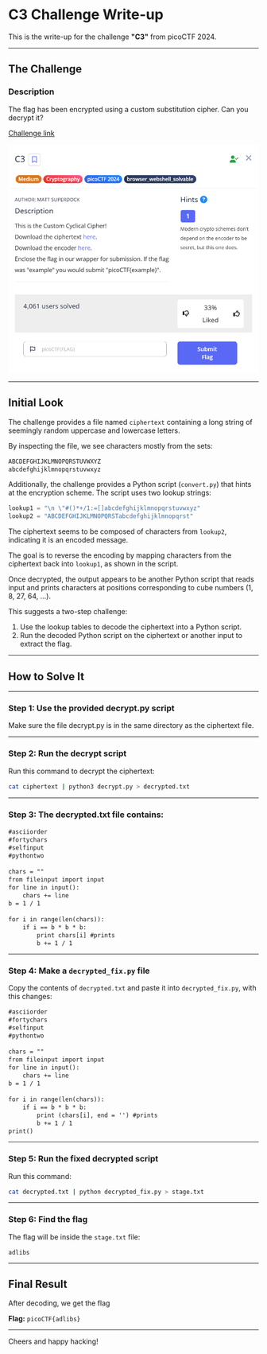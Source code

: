 
# C3 Challenge Write-up

This is the write-up for the challenge **"C3"** from picoCTF 2024.

---

## The Challenge

### Description

The flag has been encrypted using a custom substitution cipher. Can you decrypt it?

[Challenge link](https://play.picoctf.org/practice/challenge/407?category=2&difficulty=2&page=1)

![Challenge Page Screenshot](img/screenshot1.png)

---

## Initial Look

The challenge provides a file named `ciphertext` containing a long string of seemingly random uppercase and lowercase letters.

By inspecting the file, we see characters mostly from the sets:

```
ABCDEFGHIJKLMNOPQRSTUVWXYZ
abcdefghijklmnopqrstuvwxyz
```

Additionally, the challenge provides a Python script (`convert.py`) that hints at the encryption scheme. The script uses two lookup strings:

```python
lookup1 = "\n \"#()*+/1:=[]abcdefghijklmnopqrstuvwxyz"
lookup2 = "ABCDEFGHIJKLMNOPQRSTabcdefghijklmnopqrst"
```

The ciphertext seems to be composed of characters from `lookup2`, indicating it is an encoded message.

The goal is to reverse the encoding by mapping characters from the ciphertext back into `lookup1`, as shown in the script.

Once decrypted, the output appears to be another Python script that reads input and prints characters at positions corresponding to cube numbers (1, 8, 27, 64, ...).

This suggests a two-step challenge:

1. Use the lookup tables to decode the ciphertext into a Python script.
2. Run the decoded Python script on the ciphertext or another input to extract the flag.

---

## How to Solve It

---

### Step 1: Use the provided decrypt.py script

Make sure the file decrypt.py is in the same directory as the ciphertext file.

---

### Step 2: Run the decrypt script

Run this command to decrypt the ciphertext:

```bash
cat ciphertext | python3 decrypt.py > decrypted.txt
```

---

### Step 3: The decrypted.txt file contains:

```
#asciiorder
#fortychars
#selfinput
#pythontwo

chars = ""
from fileinput import input
for line in input():
    chars += line
b = 1 / 1

for i in range(len(chars)):
    if i == b * b * b:
        print chars[i] #prints
        b += 1 / 1
```

---

### Step 4: Make a `decrypted_fix.py` file

Copy the contents of `decrypted.txt` and paste it into `decrypted_fix.py`, with this changes:

```
#asciiorder
#fortychars
#selfinput
#pythontwo

chars = ""
from fileinput import input
for line in input():
    chars += line
b = 1 / 1

for i in range(len(chars)):
    if i == b * b * b:
        print (chars[i], end = '') #prints
        b += 1 / 1
print()
```


---

### Step 5: Run the fixed decrypted script

Run this command:

```bash
cat decrypted.txt | python decrypted_fix.py > stage.txt
```

---

### Step 6: Find the flag

The flag will be inside the `stage.txt` file:

```
adlibs
```

---

## Final Result

After decoding, we get the flag 

**Flag:** `picoCTF{adlibs}`

---

Cheers and happy hacking! 

